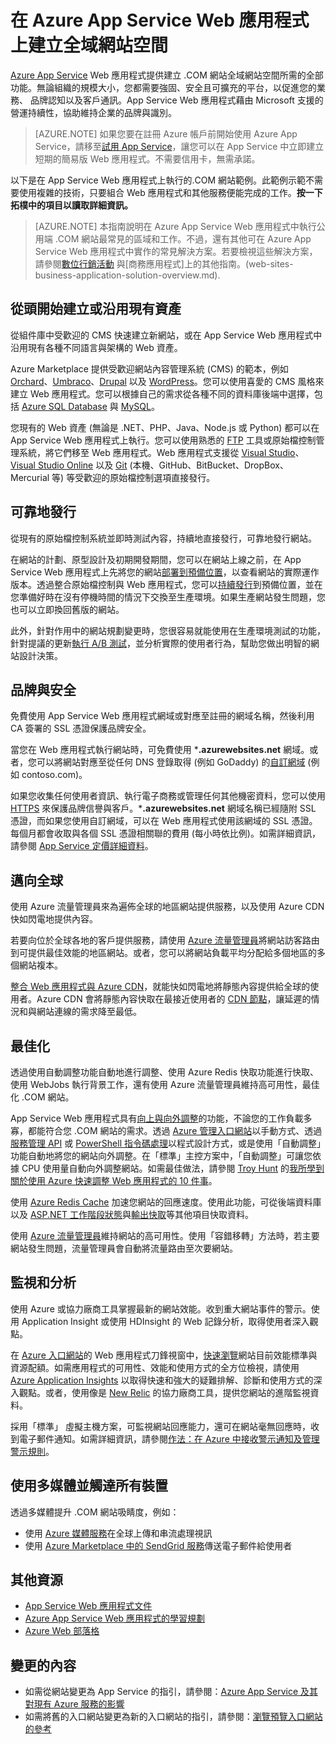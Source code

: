 <properties 
	pageTitle="在 Azure App Service Web 應用程式上建立全域網站空間" 
	description="本指南提供技術概觀，說明如何在 Azure App Service Web 應用程式上託管您的組織的 (.COM) 網站。這包括部署、自訂網域、SSL 和監視。" 
	editor="jimbe" 
	manager="wpickett" 
	authors="cephalin" 
	services="app-service\web" 
	documentationCenter=""/>

<tags 
	ms.service="app-service-web" 
	ms.workload="web" 
	ms.tgt_pltfrm="na" 
	ms.devlang="na" 
	ms.topic="article" 
	ms.date="04/08/2015" 
	ms.author="cephalin"/>


# 在 Azure App Service Web 應用程式上建立全域網站空間

[Azure App Service](http://go.microsoft.com/fwlink/?LinkId=529714) Web 應用程式提供建立 .COM 網站全域網站空間所需的全部功能。無論組織的規模大小，您都需要強固、安全且可擴充的平台，以促進您的業務、 品牌認知以及客戶通訊。App Service Web 應用程式藉由 Microsoft 支援的營運持續性，協助維持企業的品牌與識別。

>[AZURE.NOTE] 如果您要在註冊 Azure 帳戶前開始使用 Azure App Service，請移至[試用 App Service](http://go.microsoft.com/fwlink/?LinkId=523751)，讓您可以在 App Service 中立即建立短期的簡易版 Web 應用程式。不需要信用卡，無需承諾。

以下是在 App Service Web 應用程式上執行的.COM 網站範例。此範例示範不需要使用複雜的技術，只要組合 Web 應用程式和其他服務便能完成的工作。**按一下拓樸中的項目以讀取詳細資訊。** 

<object type="image/svg+xml" data="https://sidneyhcontent.blob.core.windows.net/documentation/corp-website-visio.svg" width="100%" height="100%"></object>

> [AZURE.NOTE]
> 本指南說明在 Azure App Service Web 應用程式中執行公用端 .COM 網站最常見的區域和工作。不過，還有其他可在 Azure App Service Web 應用程式中實作的常見解決方案。若要檢視這些解決方案，請參閱[數位行銷活動](web-sites-digital-marketing-application-solution-overview.md) 與[商務應用程式]上的其他指南。(web-sites-business-application-solution-overview.md).

## 從頭開始建立或沿用現有資產

從組件庫中受歡迎的 CMS 快速建立新網站，或在 App Service Web 應用程式中沿用現有各種不同語言與架構的 Web 資產。

Azure Marketplace 提供受歡迎網站內容管理系統 (CMS) 的範本，例如 [Orchard]、[Umbraco]、[Drupal] 以及 [WordPress]。您可以使用喜愛的 CMS 風格來建立 Web 應用程式。您可以根據自己的需求從各種不同的資料庫後端中選擇，包括 [Azure SQL Database] 與 [MySQL]。

您現有的 Web 資產 (無論是 .NET、PHP、Java、Node.js 或 Python) 都可以在 App Service Web 應用程式上執行。您可以使用熟悉的 [FTP] 工具或原始檔控制管理系統，將它們移至 Web 應用程式。Web 應用程式支援從 [Visual Studio]、[Visual Studio Online] 以及 [Git] (本機、GitHub、BitBucket、DropBox、Mercurial 等) 等受歡迎的原始檔控制選項直接發行。

## 可靠地發行

從現有的原始檔控制系統並即時測試內容，持續地直接發行，可靠地發行網站。 

在網站的計劃、原型設計及初期開發期間，您可以在網站上線之前，在 App Service Web 應用程式上先將您的網站[部署到預備位置]，以查看網站的實際運作版本。透過整合原始檔控制與 Web 應用程式，您可以[持續發行]到預備位置，並在您準備好時在沒有停機時間的情況下交換至生產環境。如果生產網站發生問題，您也可以立即換回舊版的網站。 

此外，針對作用中的網站規劃變更時，您很容易就能使用在生產環境測試的功能，針對提議的更新[執行 A/B 測試]，並分析實際的使用者行為，幫助您做出明智的網站設計決策。

## 品牌與安全

免費使用 App Service Web 應用程式網域或對應至註冊的網域名稱，然後利用 CA 簽署的 SSL 憑證保護品牌安全。

當您在 Web 應用程式執行網站時，可免費使用 ***.azurewebsites.net** 網域。或者，您可以將網站對應至從任何 DNS 登錄取得 (例如 GoDaddy) 的[自訂網域] (例如 contoso.com)。

如果您收集任何使用者資訊、執行電子商務或管理任何其他機密資料，您可以使用 [HTTPS] 來保護品牌信譽與客戶。***.azurewebsites.net** 網域名稱已經隨附 SSL 憑證，而如果您使用自訂網域，可以在 Web 應用程式使用該網域的 SSL 憑證。每個月都會收取與各個 SSL 憑證相關聯的費用 (每小時依比例)。如需詳細資訊，請參閱 [App Service 定價詳細資料]。

## 邁向全球

使用 Azure 流量管理員來為遍佈全球的地區網站提供服務，以及使用 Azure CDN 快如閃電地提供內容。

若要向位於全球各地的客戶提供服務，請使用 [Azure 流量管理員]將網站訪客路由到可提供最佳效能的地區網站。或者，您可以將網站負載平均分配給多個地區的多個網站複本。

[整合 Web 應用程式與 Azure CDN]，就能快如閃電地將靜態內容提供給全球的使用者。Azure CDN 會將靜態內容快取在最接近使用者的 [CDN 節點]，讓延遲的情況和與網站連線的需求降至最低。

## 最佳化

透過使用自動調整功能自動地進行調整、使用 Azure Redis 快取功能進行快取、使用 WebJobs 執行背景工作，還有使用 Azure 流量管理員維持高可用性，最佳化 .COM 網站。

App Service Web 應用程式具有[向上與向外調整]的功能，不論您的工作負載多寡，都能符合您 .COM 網站的需求。透過 [Azure 管理入口網站](http://go.microsoft.com/fwlink/?LinkId=529715)以手動方式、透過[服務管理 API] 或 [PowerShell 指令碼處理]以程式設計方式，或是使用「自動調整」功能自動地將您的網站向外調整。在「標準」主控方案中，「自動調整」可讓您依據 CPU 使用量自動向外調整網站。如需最佳做法，請參閱 [Troy Hunt] 的[我所學到關於使用 Azure 快速調整 Web 應用程式的 10 件事]。

使用 [Azure Redis Cache] 加速您網站的回應速度。使用此功能，可從後端資料庫以及 [ASP.NET 工作階段狀態]與[輸出快取]等其他項目快取資料。

使用 [Azure 流量管理員]維持網站的高可用性。使用「容錯移轉」方法時，若主要網站發生問題，流量管理員會自動將流量路由至次要網站。

## 監視和分析

使用 Azure 或協力廠商工具掌握最新的網站效能。收到重大網站事件的警示。使用 Application Insight 或使用 HDInsight 的 Web 記錄分析，取得使用者深入觀點。 

在 [Azure 入口網站](http://go.microsoft.com/fwlink/?LinkId=529715)的 Web 應用程式刀鋒視窗中，[快速瀏覽]網站目前效能標準與資源配額。如需應用程式的可用性、效能和使用方式的全方位檢視，請使用 [Azure Application Insights] 以取得快速和強大的疑難排解、診斷和使用方式的深入觀點。或者，使用像是 [New Relic] 的協力廠商工具，提供您網站的進階監視資料。

採用「標準」 虛擬主機方案，可監視網站回應能力，還可在網站毫無回應時，收到電子郵件通知。如需詳細資訊，請參閱[作法：在 Azure 中接收警示通知及管理警示規則]。

## 使用多媒體並觸達所有裝置

透過多媒體提升 .COM 網站吸睛度，例如：

-  使用 [Azure 媒體服務]在全球上傳和串流處理視訊
-  使用 [Azure Marketplace 中的 SendGrid 服務]傳送電子郵件給使用者

## 其他資源

- [App Service Web 應用程式文件](/services/app-service/web/)
- [Azure App Service Web 應用程式的學習規劃](websites-learning-map.md)
- [Azure Web 部落格](/blog/topics/web/)

## 變更的內容
* 如需從網站變更為 App Service 的指引，請參閱：[Azure App Service 及其對現有 Azure 服務的影響](http://go.microsoft.com/fwlink/?LinkId=529714)
* 如需將舊的入口網站變更為新的入口網站的指引，請參閱：[瀏覽預覽入口網站的參考](http://go.microsoft.com/fwlink/?LinkId=529715)

[Azure App Service]: /services/app-service/web/

[Orchard]:web-sites-dotnet-orchard-cms-gallery.md
[Umbraco]:web-sites-gallery-umbraco.md
[Drupal]:web-sites-php-migrate-drupal.md
[WordPress]:web-sites-php-web-site-gallery.md
[MySQL]:web-sites-php-mysql-deploy-use-git.md
[Azure SQL Database]:web-sites-dotnet-deploy-aspnet-mvc-app-membership-oauth-sql-database.md
[FTP]:web-sites-deploy.md#ftp
[Visual Studio]:web-sites-dotnet-get-started.md
[Visual Studio Online]:cloud-services-continuous-delivery-use-vso.md
[Git]:web-sites-publish-source-control.md

[部署至預備位置]:web-sites-staged-publishing.md 
[持續發行]:http://rickrainey.com/2014/01/21/continuous-deployment-github-with-azure-web-sites-and-staged-publishing/
[執行 A/B 測試]:http://blogs.msdn.com/b/tomholl/archive/2014/11/10/a-b-testing-with-azure-websites.aspx
[整合 Web 應用程式與 Azure CDN]:https://msdn.microsoft.com/library/azure/gg680302.aspx
[自訂網域]:web-sites-custom-domain-name.md
[HTTPS]:web-sites-configure-ssl-certificate.md
[應用程式服務定價詳細資料]: /pricing/details/app-service/#ssl-connections

[Azure 流量管理員]:http://www.hanselman.com/blog/CloudPowerHowToScaleAzureWebsitesGloballyWithTrafficManager.aspx
[將您的 Web 應用程式與 Azure CDN 整合]:cdn-websites-with-cdn.md 
[CDN 節點]:https://msdn.microsoft.com/library/azure/gg680302.aspx

[App Service 定價詳細資料]: /pricing/details/app-service/#ssl-connections

[部署到預備位置]:web-sites-staged-publishing.md 

[向上與向外調整]:web-sites-scale.md
[Azure 管理入口網站]:http://manage.windowsazure.com/
[服務管理 API]:https://msdn.microsoft.com/library/azure/ee460799.aspx
[PowerShell 指令碼處理]:https://msdn.microsoft.com/library/azure/jj152841.aspx
[Troy Hunt]:https://twitter.com/troyhunt
[我所學到關於使用 Azure 快速調整 Web 應用程式的 10 件事]:http://www.troyhunt.com/2014/09/10-things-i-learned-about-rapidly.html
[Azure Redis Cache]:/blog/2014/06/05/mvc-movie-app-with-azure-redis-cache-in-15-minutes/
[ASP.NET 工作階段狀態]:https://msdn.microsoft.com/library/azure/dn690522.aspx
[輸出快取]:https://msdn.microsoft.com/library/azure/dn798898.aspx

[快速瀏覽]:web-sites-monitor.md
[Azure Application Insights]:http://blogs.msdn.com/b/visualstudioalm/archive/2015/01/07/application-insights-and-azure-websites.aspx
[New Relic]:store-new-relic-cloud-services-dotnet-application-performance-management.md
[做法：在 Azure 中接收警示通知及管理警示規則]:http://msdn.microsoft.com/library/windowsazure/dn306638.aspx

[作法：在 Azure 中接收警示通知及管理警示規則]:http://msdn.microsoft.com/library/windowsazure/dn306638.aspx
[Azure 媒體服務]:http://blogs.technet.com/b/cbernier/archive/2013/09/03/windows-azure-media-services-and-web-sites.aspx
[Azure Marketplace 中的 SendGrid 服務]:sendgrid-dotnet-how-to-send-email.md



<!--HONumber=52-->